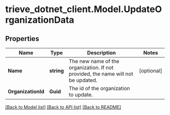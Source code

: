 # trieve_dotnet_client.Model.UpdateOrganizationData

## Properties

Name | Type | Description | Notes
------------ | ------------- | ------------- | -------------
**Name** | **string** | The new name of the organization. If not provided, the name will not be updated. | [optional] 
**OrganizationId** | **Guid** | The id of the organization to update. | 

[[Back to Model list]](../README.md#documentation-for-models) [[Back to API list]](../README.md#documentation-for-api-endpoints) [[Back to README]](../README.md)

